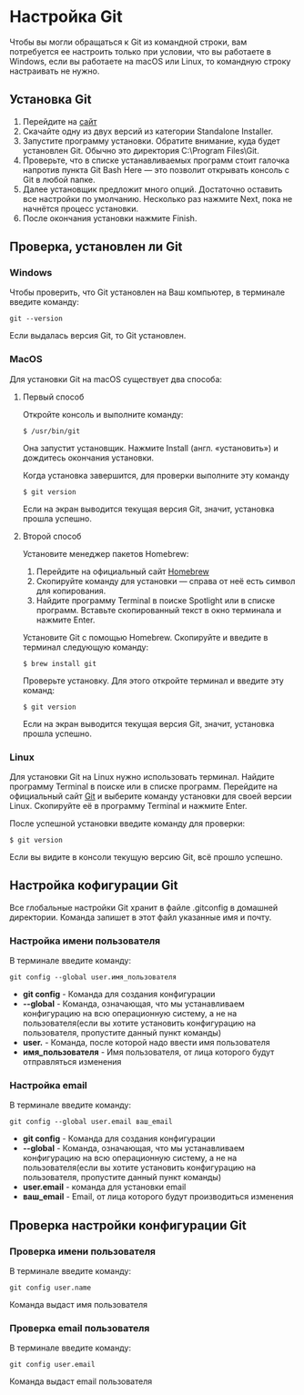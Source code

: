 # Настройка Git

Чтобы вы могли обращаться к Git из командной строки, вам потребуется ее настроить только при условии, что вы работаете в Windows, если вы работаете на macOS или Linux, то командную строку настраивать не нужно.

## Установка Git
1. Перейдите на [сайт](https://git-scm.com/download/win)
2. Скачайте одну из двух версий из категории Standalone Installer.
3. Запустите программу установки. Обратите внимание, куда будет установлен Git. Обычно это директория C:\Program Files\Git.
4. Проверьте, что в списке устанавливаемых программ стоит галочка напротив пункта Git Bash Here — это позволит открывать консоль с Git в любой папке.
5. Далее установщик предложит много опций. Достаточно оставить все настройки по умолчанию. Несколько раз нажмите Next, пока не начнётся процесс установки.
6. После окончания установки нажмите Finish.

## Проверка, установлен ли Git
### Windows
Чтобы проверить, что Git установлен на Ваш компьютер, в терминале введите команду:
```
git --version
```

Если выдалась версия Git, то Git установлен.

### MacOS
Для установки Git на macOS существует два способа:
1. Первый способ

	Откройте консоль и выполните команду:
	
	```
	$ /usr/bin/git
	``` 
	
	Она запустит установщик. Нажмите Install (англ. «установить») и дождитесь окончания установки. 
	
	Когда установка завершится, для проверки выполните эту команду
	
	```
	$ git version 
	```
	
	Если на экран выводится текущая версия Git, значит, установка прошла успешно.

2. Второй способ
	
	Установите менеджер пакетов Homebrew:
	1. Перейдите на официальный сайт [Homebrew](https://brew.sh)
	2. Скопируйте команду для установки — справа от неё есть символ для копирования.
	3. Найдите программу Terminal в поиске Spotlight или в списке программ. Вставьте скопированный текст в окно терминала и нажмите Enter.
	
	Установите Git с помощью Homebrew. Скопируйте и введите в терминал следующую команду:
	
	```
	$ brew install git 
	```
	
	Проверьте установку. Для этого откройте терминал и введите эту команд:
	
	```
	$ git version 
	```
	
	Если на экран выводится текущая версия Git, значит, установка прошла успешно.

### Linux
Для установки Git на Linux нужно использовать терминал. Найдите программу Terminal в поиске или в списке программ. Перейдите на официальный сайт [Git](https://git-scm.com/download/linux) и выберите команду установки для своей версии Linux. Скопируйте её в программу Terminal и нажмите Enter.

После успешной установки введите команду для проверки:

```
$ git version 
``` 

Если вы видите в консоли текущую версию Git, всё прошло успешно.

## Настройка кофигурации Git
Все глобальные настройки Git хранит в файле .gitconfig в домашней директории. Команда запишет в этот файл указанные имя и почту.

### Настройка имени пользователя
В терминале введите команду:

```
git config --global user.имя_пользователя
```

* **git config** - Команда для создания конфигурации
* **--global** - Команда, означающая, что мы устанавливаем конфигурацию на всю операционную систему, а не на пользователя(если вы хотите установить конфигурацию на пользователя, пропустите данный пункт команды)
* **user.** - Команда, после которой надо ввести имя пользователя
* **имя_пользователя** - Имя пользователя, от лица которого будут отправляться изменения

### Настройка email
В терминале введите команду:

```
git config --global user.email ваш_email
```

* **git config** - Команда для создания конфигурации
* **--global** - Команда, означающая, что мы устанавливаем конфигурацию на всю операционную систему, а не на пользователя(если вы хотите установить конфигурацию на пользователя, пропустите данный пункт команды)
* **user.email** - команда для установки email
* **ваш_email** - Email, от лица которого будут производиться изменения

## Проверка настройки конфигурации Git
### Проверка имени пользователя
В терминале введите команду:

```
git config user.name
```

Команда выдаст имя пользователя

### Проверка email пользователя
В терминале введите команду:

```
git config user.email
```

Команда выдаст email пользователя